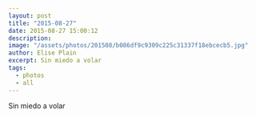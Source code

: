 ```yaml
---
layout: post
title: "2015-08-27"
date: 2015-08-27 15:00:12
description: 
image: "/assets/photos/201508/b086df9c9309c225c31337f18ebcecb5.jpg"
author: Elise Plain
excerpt: Sin miedo a volar
tags: 
  - photos
  - all
---
```


Sin miedo a volar
<p></p>
